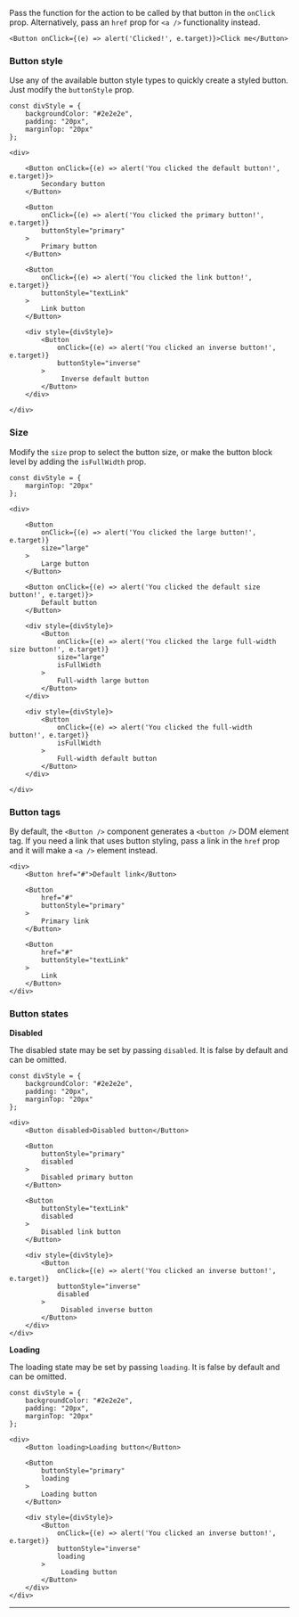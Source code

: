 Pass the function for the action to be called by that button in the `onClick` prop. Alternatively, pass an `href` prop for `<a />` functionality instead.

```JS
<Button onClick={(e) => alert('Clicked!', e.target)}>Click me</Button>
```

### Button style

Use any of the available button style types to quickly create a styled button. Just modify the `buttonStyle` prop.

	const divStyle = {
		backgroundColor: "#2e2e2e",
		padding: "20px",
		marginTop: "20px"
	};

	<div>

		<Button onClick={(e) => alert('You clicked the default button!', e.target)}>
			Secondary button
		</Button>

		<Button
			onClick={(e) => alert('You clicked the primary button!', e.target)}
			buttonStyle="primary"
		>
			Primary button
		</Button>

		<Button
			onClick={(e) => alert('You clicked the link button!', e.target)}
			buttonStyle="textLink"
		>
			Link button
		</Button>

		<div style={divStyle}>
			<Button
				onClick={(e) => alert('You clicked an inverse button!', e.target)}
				buttonStyle="inverse"
			>
				 Inverse default button
			</Button>
		</div>

	</div>


### Size

Modify the `size` prop to select the button size, or make the button block level by adding the `isFullWidth` prop.

	const divStyle = {
		marginTop: "20px"
	};

	<div>

		<Button
			onClick={(e) => alert('You clicked the large button!', e.target)}
			size="large"
		>
			Large button
		</Button>

		<Button onClick={(e) => alert('You clicked the default size button!', e.target)}>
			Default button
		</Button>

		<div style={divStyle}>
			<Button
				onClick={(e) => alert('You clicked the large full-width size button!', e.target)}
				size="large"
				isFullWidth
			>
				Full-width large button
			</Button>
		</div>

		<div style={divStyle}>
			<Button
				onClick={(e) => alert('You clicked the full-width button!', e.target)}
				isFullWidth
			>
				Full-width default button
			</Button>
		</div>

	</div>


### Button tags

By default, the `<Button />` component generates a `<button />` DOM element tag. If you need a link that uses button styling, pass a link in the `href` prop and it will make a `<a />` element instead.

	<div>
		<Button href="#">Default link</Button>
		
		<Button 
			href="#"
			buttonStyle="primary"
		>
			Primary link
		</Button>

		<Button 
			href="#"
			buttonStyle="textLink"
		>
			Link
		</Button>
	</div>


### Button states

**Disabled**

The disabled state may be set by passing `disabled`. It is false by default and can be omitted.

	const divStyle = {
		backgroundColor: "#2e2e2e",
		padding: "20px",
		marginTop: "20px"
	};

	<div>
		<Button disabled>Disabled button</Button>
		
		<Button 
			buttonStyle="primary"
			disabled
		>
			Disabled primary button
		</Button>

		<Button
			buttonStyle="textLink"
			disabled
		>
			Disabled link button
		</Button>

		<div style={divStyle}>
			<Button
				onClick={(e) => alert('You clicked an inverse button!', e.target)}
				buttonStyle="inverse"
				disabled
			>
				 Disabled inverse button
			</Button>
		</div>
	</div>

**Loading**

The loading state may be set by passing `loading`. It is false by default and can be omitted.

	const divStyle = {
		backgroundColor: "#2e2e2e",
		padding: "20px",
		marginTop: "20px"
	};

	<div>
		<Button loading>Loading button</Button>
		
		<Button 
			buttonStyle="primary"
			loading
		>
			Loading button
		</Button>

		<div style={divStyle}>
			<Button
				onClick={(e) => alert('You clicked an inverse button!', e.target)}
				buttonStyle="inverse"
				loading
			>
				 Loading button
			</Button>
		</div>
	</div>

---
